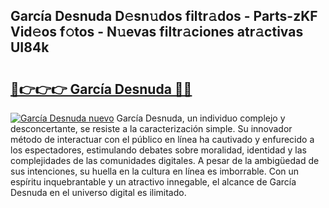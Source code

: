 ## García Desnuda D𝚎sn𝚞dos filtr𝚊dos - Parts-zKF Vid𝚎os f𝚘tos - N𝚞evas filtr𝚊ciones atr𝚊ctivas UI84k

# <h2><a href="http://mbb5sx.tromn.icu/?c=Garc%c3%ada+Desnuda">🔗👉👉👉 García Desnuda 🔗🔗</a></h2>

[![García Desnuda nuevo](https://i.imgur.com/pEAQMta.gif)](http://mbb5sx.tromn.icu/?c=Garc%c3%ada+Desnuda)
García Desnuda, un individuo complejo y desconcertante, se resiste a la caracterización simple. Su innovador método de interactuar con el público en línea ha cautivado y enfurecido a los espectadores, estimulando debates sobre moralidad, identidad y las complejidades de las comunidades digitales. A pesar de la ambigüedad de sus intenciones, su huella en la cultura en línea es imborrable. Con un espíritu inquebrantable y un atractivo innegable, el alcance de García Desnuda en el universo digital es ilimitado.
